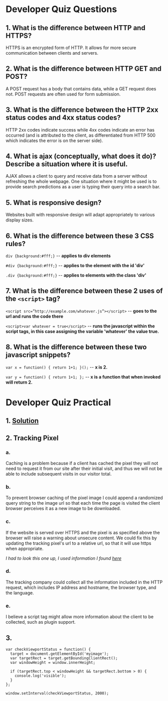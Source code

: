 # Developer Quiz Questions

## 1. What is the difference between HTTP and HTTPS?

HTTPS is an encrypted form of HTTP. It allows for more secure communication between clients and servers.

## 2. What is the difference between HTTP GET and POST?

A POST request has a body that contains data, while a GET request does not. POST requests are often used for form submission.

## 3. What is the difference between the HTTP 2xx status codes and 4xx status codes?

HTTP 2xx codes indicate success while 4xx codes indicate an error has occurred (and is attributed to the client, as differentiated from HTTP 500 which indicates the error is on the server side).

## 4. What is ajax (conceptually, what does it do)? Describe a situation where it is useful.

AJAX allows a client to query and receive data from a server without refreshing the whole webpage. One situation where it might be used is to provide search predictions as a user is typing their query into a search bar.

## 5. What is responsive design?

Websites built with responsive design will adapt appropriately to various display sizes.

## 6. What is the difference between these 3 CSS rules?

`div {background:#fff;}` -- **applies to div elements**

`#div {background:#fff;}` -- **applies to the element with the id 'div'**

`.div {background:#fff;}` -- **applies to elements with the class 'div'**

## 7. What is the difference between these 2 uses of the `<script>` tag?

`<script src=”http://example.com/whatever.js”></script>` -- **goes to the url and runs the code there**

`<script>var whatever = true</script>` -- **runs the javascript within the script tags, in this case assigning the variable 'whatever' the value true.**

## 8. What is the difference between these two javascript snippets?

`var x = function() {
  return 1+1;
}();` -- **x is 2.**

`var y = function() {
  return 1+1;
};` -- **x is a function that when invoked will return 2.**

# Developer Quiz Practical

## 1. [Solution](practical1.html)

## 2. Tracking Pixel

### a. 

Caching is a problem because if a client has cached the pixel they will not need to request it from our site after their initial visit, and thus we will not be able to include subsequent visits in our visitor total.

### b. 

To prevent browser caching of the pixel image I could append a randomized query string to the image url so that each time the page is visited the client browser perceives it as a new image to be downloaded.

### c. 

If the website is served over HTTPS and the pixel is as specified above the browser will raise a warning about unsecure content. We could fix this by updating the tracking pixel's url to a relative url, so that it will use https when appropriate. 

*I had to look this one up, I used information I found [here](https://productforums.google.com/forum/#!topic/tag-manager/gr8q46Fpy5c)*

### d. 

The tracking company could collect all the information included in the HTTP request, which includes IP address and hostname, the browser type, and the language.

### e.

I believe a script tag might allow more information about the client to be collected, such as plugin support.

## 3. 

```
var checkViewportStatus = function() {
  target = document.getElementById('myimage');
  var targetRect = target.getBoundingClientRect();
  var windowHeight = window.innerHeight;

  if (targetRect.top < windowHeight && targetRect.bottom > 0) {
    console.log('visible');
  }
};

window.setInterval(checkViewportStatus, 2000);
```


